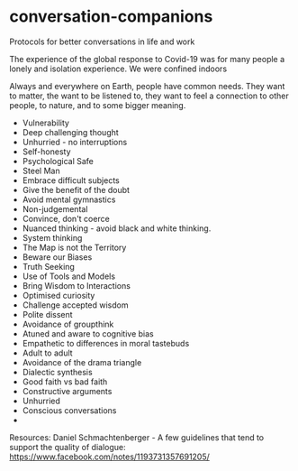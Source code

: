# conversation-companions
Protocols for better conversations in life and work

The experience of the global response to Covid-19 was for many people a lonely and isolation experience. We were confined indoors

Always and everywhere on Earth, people have common needs. They want to matter, the want to be listened to, they want to feel a connection to other people, to nature, and to some bigger meaning.

* Vulnerability
* Deep challenging thought
* Unhurried - no interruptions
* Self-honesty
* Psychological Safe
* Steel Man
* Embrace difficult subjects
* Give the benefit of the doubt
* Avoid mental gymnastics
* Non-judgemental
* Convince, don't coerce
* Nuanced thinking - avoid black and white thinking.
* System thinking
* The Map is not the Territory
* Beware our Biases
* Truth Seeking
* Use of Tools and Models
* Bring Wisdom to Interactions
* Optimised curiosity
* Challenge accepted wisdom
* Polite dissent
* Avoidance of groupthink
* Atuned and aware to cognitive bias
* Empathetic to differences in moral tastebuds
* Adult to adult
* Avoidance of the drama triangle
* Dialectic synthesis
* Good faith vs bad faith
* Constructive arguments
* Unhurried
* Conscious conversations
* 



Resources:
Daniel Schmachtenberger - A few guidelines that tend to support the quality of dialogue: https://www.facebook.com/notes/1193731357691205/
